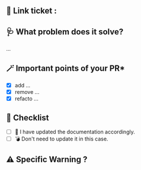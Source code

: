 <!---
☝️ PR title should follow conventional commits (https://conventionalcommits.org)

Little MEMO
Types other than fix: and feat: are allowed, for example @commitlint/config-conventional (based on the Angular convention) recommends build:, chore:, ci:, docs:, style:, refactor:, perf:, test:, and others.

Please carefully read the contribution docs before creating a pull request
 👉 https://URL_TO_REPLACE/contribution
-->

## 🐝 Link ticket : 

<!-- Please ensure to mention the ticketissue -->
<!-- https://github.com/paulinedussart/sasha/issues/XXX -->

## 🩺 What problem does it solve? 
...

<!-- Describe your changes in detail. Why is this change required?  -->

##  🪄 Important points of your PR*
- [x] add ...
- [x] remove ...
- [x] refacto ...

## 📝 Checklist

- [ ] 📝 I have updated the documentation accordingly.
- [ ] 💣 Don't need to update it in this case. 

## ⚠️ Specific Warning ? 
